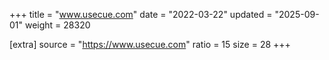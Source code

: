 +++
title = "www.usecue.com"
date = "2022-03-22"
updated = "2025-09-01"
weight = 28320

[extra]
source = "https://www.usecue.com"
ratio = 15
size = 28
+++
